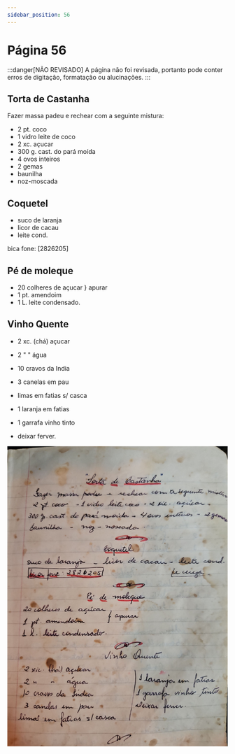 ```yaml
---
sidebar_position: 56
---
```

# Página 56
:::danger[NÃO REVISADO]
A página não foi revisada, portanto pode conter erros de digitação, formatação ou alucinações.
:::
## Torta de Castanha

Fazer massa padeu e rechear com a seguinte mistura:
- 2 pt. coco
- 1 vidro leite de coco
- 2 xc. açucar
- 300 g. cast. do pará moída
- 4 ovos inteiros
- 2 gemas
- baunilha
- noz-moscada

## Coquetel

- suco de laranja
- licor de cacau
- leite cond.

bica fone: [2826205]

## Pé de moleque

- 20 colheres de açucar } apurar
- 1 pt. amendoim
- 1 L. leite condensado.

## Vinho Quente

- 2 xc. (chá) açucar
- 2 " " água
- 10 cravos da India
- 3 canelas em pau
- limas em fatias s/ casca

- 1 laranja em fatias
- 1 garrafa vinho tinto
- deixar ferver.

![imagem base](./images/page_56.png)